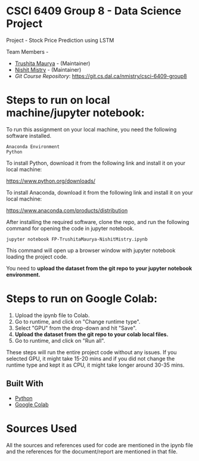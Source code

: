 # CSCI 6409 Group 8 - Data Science Project

Project - Stock Price Prediction using LSTM

Team Members -

- [Trushita Maurya](trushita.maurya@dal.ca) - (Maintainer)
- [Nishit Mistry](nishit.mistry@dal.ca) - (Maintainer)
- _Git Course Repository_: https://git.cs.dal.ca/nmistry/csci-6409-group8

# Steps to run on local machine/jupyter notebook:

To run this assignment on your local machine, you need the following software installed.

```
Anaconda Environment
Python
```

To install Python, download it from the following link and install it on your local machine:

https://www.python.org/downloads/

To install Anaconda, download it from the following link and install it on your local machine:

https://www.anaconda.com/products/distribution

After installing the required software, clone the repo, and run the following command for opening the code in jupyter notebook.

```
jupyter notebook FP-TrushitaMaurya-NishitMistry.ipynb
```

This command will open up a browser window with jupyter notebook loading the project code.

You need to **upload the dataset from the git repo to your jupyter notebook environment.**

# Steps to run on Google Colab:

1. Upload the ipynb file to Colab.
2. Go to runtime, and click on "Change runtime type".
3. Select "GPU" from the drop-down and hit "Save".
4. **Upload the dataset from the git repo to your colab local files.**
5. Go to runtime, and click on "Run all".

These steps will run the entire project code without any issues.
If you selected GPU, it might take 15-20 mins and if you did not change the runtime type and kept it as CPU, it might take longer around 30-35 mins.

## Built With

- [Python](https://www.python.org/)
- [Google Colab](https://colab.research.google.com/)

# Sources Used

All the sources and references used for code are mentioned in the ipynb file and the references for the document/report are mentioned in that file.

